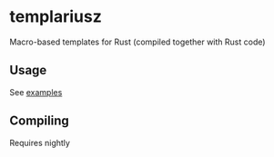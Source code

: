 # templariusz

Macro-based templates for Rust (compiled together with Rust code)

## Usage

See [examples](templariusz/examples)

## Compiling

Requires nightly

